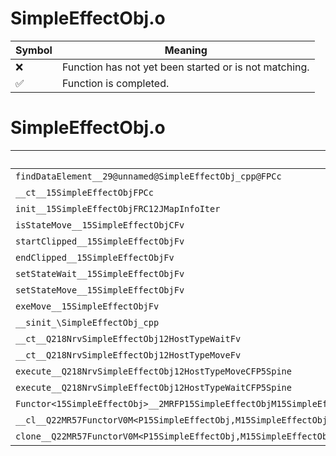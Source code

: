# SimpleEffectObj.o
| Symbol | Meaning 
| ------------- | ------------- 
| :x: | Function has not yet been started or is not matching. 
| :white_check_mark: | Function is completed. 


# SimpleEffectObj.o
| Symbol | Decompiled? |
| ------------- | ------------- |
| `findDataElement__29@unnamed@SimpleEffectObj_cpp@FPCc` | :x: |
| `__ct__15SimpleEffectObjFPCc` | :x: |
| `init__15SimpleEffectObjFRC12JMapInfoIter` | :x: |
| `isStateMove__15SimpleEffectObjCFv` | :x: |
| `startClipped__15SimpleEffectObjFv` | :x: |
| `endClipped__15SimpleEffectObjFv` | :x: |
| `setStateWait__15SimpleEffectObjFv` | :x: |
| `setStateMove__15SimpleEffectObjFv` | :x: |
| `exeMove__15SimpleEffectObjFv` | :x: |
| `__sinit_\SimpleEffectObj_cpp` | :x: |
| `__ct__Q218NrvSimpleEffectObj12HostTypeWaitFv` | :x: |
| `__ct__Q218NrvSimpleEffectObj12HostTypeMoveFv` | :x: |
| `execute__Q218NrvSimpleEffectObj12HostTypeMoveCFP5Spine` | :x: |
| `execute__Q218NrvSimpleEffectObj12HostTypeWaitCFP5Spine` | :x: |
| `Functor<15SimpleEffectObj>__2MRFP15SimpleEffectObjM15SimpleEffectObjFPCvPv_v_Q22MR57FunctorV0M<P15SimpleEffectObj,M15SimpleEffectObjFPCvPv_v>` | :x: |
| `__cl__Q22MR57FunctorV0M<P15SimpleEffectObj,M15SimpleEffectObjFPCvPv_v>CFv` | :x: |
| `clone__Q22MR57FunctorV0M<P15SimpleEffectObj,M15SimpleEffectObjFPCvPv_v>CFP7JKRHeap` | :x: |
